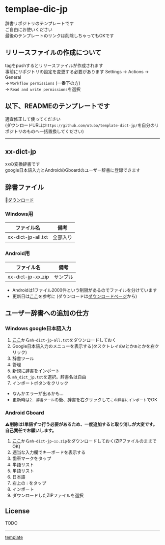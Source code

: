 # templae-dic-jp

辞書リポジトリのテンプレートです  
ご自由にお使いください  
最後のテンプレートのリンクは削除しちゃってもOKです

## リリースファイルの作成について
tagをpushするとリリースファイルが作成されます  
事前にリポジトリの設定を変更する必要があります
  Settings → Actions → General  
  → `Workflow permissions` (一番下の方)  
  → `Read and write permissions`を選択

## 以下、READMEのテンプレートです  
適宜修正して使ってください  
(ダウンロードURLは`https://github.com/utubo/template-dict-jp/`を自分のリポジトリのものへ一括置換してください)

----

## xx-dict-jp

xxの変換辞書です  
google日本語入力とAndroidのGboardのユーザー辞書に登録できます

## 辞書ファイル

📕[ダウンロード](https://github.com/utubo/template-dict-jp/releases/latest)

### Windows用

|ファイル名         |備考    |
|-------------------|--------|
|xx-dict-jp-all.txt |全部入り|

### Android用

|ファイル名         |備考                  |
|-------------------|----------------------|
|xx-dict-jp-xx.zip  |サンプル              |

- Androidは1ファイル2000件という制限があるのでファイルを分けています
- 更新日は[ここ](https://github.com/utubo/template-dict-jp/tree/main/src)を参考に
(ダウンロードは[ダウンロードページ](https://github.com/utubo/template-dict-jp/releases/latest)から)

## ユーザー辞書への追加の仕方
### Windows google日本語入力
1. [ここ](https://github.com/utubo/template-dict-jp/releases/latest)から`mh-dict-jp-all.txt`をダウンロードしておく
2. Google日本語入力のメニューを表示する(タスクトレイの`A`とか`あ`とかを右クリック)
3. 辞書ツール
4. 管理
5. 新規に辞書をインポート
6. `mh_dict_jp.txt`を選択。辞書名は自由
7. インポートボタンをクリック

- なんかエラーが出るかも…
- 更新時は`2. 辞書ツール`の後、辞書を右クリックして`この辞書にインポート`でOK

### Android Gboard
**⚠削除は1単語ずつ行う必要があるため、一度追加すると取り消しが大変です。自己責任でお願いします。**
1. [ここ](https://github.com/utubo/template-dict-jp/releases/latest)から`mh-dict-jp-○○.zip`をダウンロードしておく(ZIPファイルのままでOK)
2. 適当な入力欄でキーボードを表示する
3. 歯車マークをタップ
4. 単語リスト
5. 単語リスト
6. 日本語
7. 右上の`︙`をタップ
8. インポート
9. ダウンロードしたZIPファイルを選択

## License

TODO

----
[template](https://github.com/utubo/template-dict-jp)

